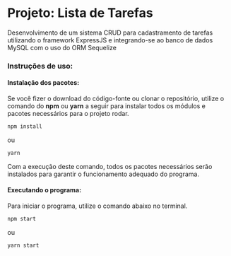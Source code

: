 # Projeto: Lista de Tarefas

Desenvolvimento de um sistema CRUD para cadastramento de tarefas utilizando o framework ExpressJS e integrando-se ao banco de dados MySQL com o uso do ORM Sequelize

### Instruções de uso:

#### Instalação dos pacotes:
Se você fizer o download do código-fonte ou clonar o repositório, utilize o comando do **npm** ou **yarn** a seguir para instalar todos os módulos e pacotes necessários para o projeto rodar.

```bash
npm install
```

ou 

```bash
yarn
```

Com a execução deste comando, todos os pacotes necessários serão instalados para garantir o funcionamento adequado do programa.

#### Executando o programa:
Para iniciar o programa, utilize o comando abaixo no terminal.

```bash
npm start
```

ou 

```bash
yarn start
```

